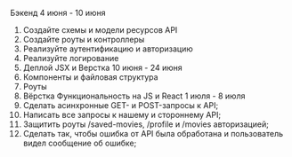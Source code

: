  Бэкенд 4 июня - 10 июня
1. Создайте схемы и модели ресурсов API
2. Создайте роуты и контроллеры
3. Реализуйте аутентификацию и авторизацию
4. Реализуйте логирование
5. Деплой
 JSX  и Верстка 10 июня - 24 июня
1. Компоненты и файловая структура
2. Роуты
3. Вёрстка
 Функциональность на JS и React 1 июля - 8 июля
1. Сделать асинхронные GET- и POST-запросы к API;
2. Написать все запросы к нашему и стороннему API;
3. Защитить роуты /saved-movies, /profile и /movies авторизацией;
4. Сделать так, чтобы ошибка от API была обработана и пользователь видел сообщение об ошибке;
